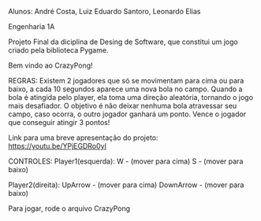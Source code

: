 Alunos: André Costa,
        Luiz Eduardo Santoro,
        Leonardo Elias

Engenharia 1A

Projeto Final da diciplina de Desing de Software, que constitui um jogo criado pela biblioteca Pygame.

Bem vindo ao CrazyPong!

REGRAS:
Existem 2 jogadores que só se movimentam para cima ou para baixo, a cada 10 segundos aparece uma nova bola no campo.
Quando a bola é atingida pelo player, ela toma uma direção aleatória, tornando o jogo mais desafiador.
O objetivo é não deixar nenhuma bola atravessar seu campo, caso ocorra, o outro jogador ganhará um ponto.
Vence o jogador que conseguir atingir 3 pontos!

Link para uma breve apresentação do projeto: https://youtu.be/YPjEGDRo0yI

CONTROLES:
Player1(esquerda): W - (mover para cima)  S - (mover para baixo)

Player2(direita): UpArrow - (mover para cima)  DownArrow - (mover para baixo)

Para jogar, rode o arquivo CrazyPong


